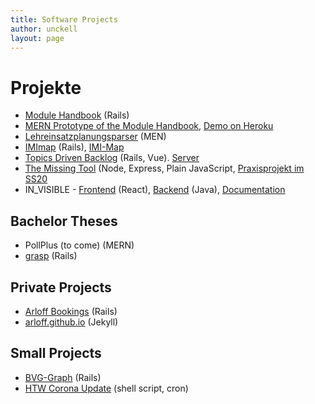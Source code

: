 ```yaml
---
title: Software Projects
author: unckell
layout: page
---
```


# Projekte
* [Module Handbook](https://github.com/bkleinen/module-handbook) (Rails)
* [MERN Prototype of the Module Handbook](https://github.com/htw-imi-wtat1/module-handbook), [Demo on Heroku](https://wtat1-module-handbook.herokuapp.com/)
* [Lehreinsatzplanungsparser](https://github.com/bkleinen/lehreinsatzplanungsparser) (MEN)
* [IMImap](https://github.com/imimap/imimap) (Rails), [IMI-Map](https://imi-map.f4.htw-berlin.de/)
* [Topics Driven Backlog](https://github.com/glutengo/topics-driven-backlog) (Rails, Vue). [Server](http://backlog.f4.htw-berlin.de/)
* [The Missing Tool](https://github.com/JuliaZamaitat/TheMissingTool) (Node, Express, Plain JavaScript, [Praxisprojekt im SS20](https://showtime.f4.htw-berlin.de/ss20/bachelor/b5-the-missing-tool-projekt/)
* IN_VISIBLE - [Frontend](https://github.com/project-invisible/frontend) (React), [Backend](https://github.com/project-invisible/backend) (Java), [Documentation](https://github.com/project-invisible/wiki/wiki)

## Bachelor Theses
* PollPlus (to come) (MERN)
* [grasp](https://github.com/bama-projects/grasp) (Rails)

## Private Projects
* [Arloff Bookings](https://github.com/arloff/bookings) (Rails)
* [arloff.github.io](https://github.com/arloff/arloff.github.io) (Jekyll)

## Small Projects
* [BVG-Graph](https://github.com/bkleinen/bvg-graph) (Rails)
* [HTW Corona Update](https://github.com/htw-corona-update/htw-corona-update) (shell script, cron)
